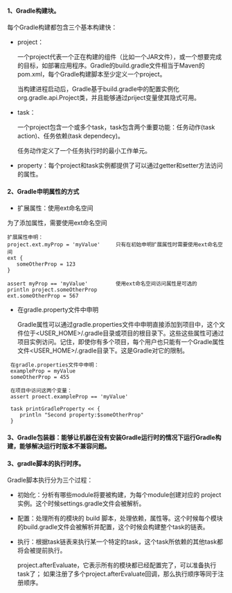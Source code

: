 #### 1、Gradle构建块。
每个Gradle构建都包含三个基本构建快：
- project：

  一个project代表一个正在构建的组件（比如一个JAR文件），或一个想要完成的目标，如部署应用程序。Gradle的build.gradle文件相当于Maven的pom.xml，每个Gradle构建脚本至少定义一个project。

  当构建进程启动后，Gradle基于build.gradle中的配置实例化org.gradle.api.Project类，并且能够通过priject变量使其隐式可用。

- task：

  一个project包含一个或多个task，task包含两个重要功能：任务动作(task action)、任务依赖(task dependecy)。

  任务动作定义了一个任务执行时的最小工作单元。

- property：每个project和task实例都提供了可以通过getter和setter方法访问的属性。

#### 2、Gradle申明属性的方式

 - 扩展属性：使用ext命名空间
 
 为了添加属性，需要使用ext命名空间
 ```
扩展属性申明：
project.ext.myProp = 'myValue'     只有在初始申明扩展属性时需要使用ext命名空间
ext {
	someOtherProp = 123
}

assert myProp == 'myValue'         使用ext命名空间访问属性是可选的
println project.someOtherProp
ext.someOtherProp = 567
 ```
 - 在gradle.property文件中申明

   Gradle属性可以通过gradle.properties文件中申明直接添加到项目中，这个文件位于<USER_HOME>/.gradle目录或项目的根目录下。这些这些属性可通过项目实例访问。记住，即使你有多个项目，每个用户也只能有一个Gradle属性文件<USER_HOME>/.gradle目录下。这是Gradle对它的限制。
   
```
 在gradle.properties文件中申明：
 exampleProp = myValue
 someOtherProp = 455
 
 在项目中访问这两个变量：
 assert proect.exampleProp == 'myValue'
 
 task printGradleProperty << {
 	println "Second property:$someOtherProp"
 }
```
   
#### 3、Gradle包装器：能够让机器在没有安装Gradle运行时的情况下运行Gradle构建，能够解决运行时版本不兼容问题。
   
#### 3、gradle脚本的执行时序。
Gradle脚本执行分为三个过程：

- 初始化：分析有哪些module将要被构建，为每个module创建对应的 project实例。这个时候settings.gradle文件会被解析。 

- 配置：处理所有的模块的 build 脚本，处理依赖，属性等。这个时候每个模块的build.gradle文件会被解析并配置，这个时候会构建整个task的链表。

- 执行：根据task链表来执行某一个特定的task，这个task所依赖的其他task都将会被提前执行。

  project.afterEvaluate，它表示所有的模块都已经配置完了，可以准备执行task了； 如果注册了多个project.afterEvaluate回调，那么执行顺序等同于注册顺序。
